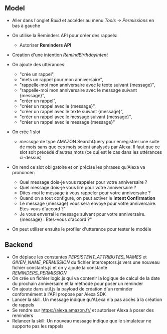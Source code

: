 ## Model

- Aller dans l'onglet _Build_ et accéder au menu _Tools -> Permissions_ en bas à gauche
- On utilise la Reminders API pour créer des rappels:

  - Autoriser **Reminders API**

- Creation d'une intention _RemindBirthdayIntent_
- On ajoute des uttérances:

  - "crée un rappel",
  - "mets un rappel pour mon anniversaire",
  - "rappelle-moi mon anniversaire avec le texte suivant {message}",
  - "rappelle-moi mon anniversaire avec le message suivant {message}",
  - "créer un rappel",
  - "créer un rappel avec le {message}",
  - "créer un rappel avec le texte suivant {message}",
  - "créer un rappel avec le message suivant {message}",
  - "créer un rappel avec le message {message}"

- On crée 1 slot
  - _message_ de type AMAZON.SearchQuery pour enregistrer une suite de mots sans que ces mots soient analysés par Alexa. Il faut que ce slot soit précédé d'autres mots (ce qui est le cas dans les uttérances ci-dessus)
- On rend ce slot obligatoire et on précise les phrases qu'Alexa va prononcer:
  - Quel message dois-je vous rappeler pour votre anniversaire ?
  - Quel message dois-je vous lire pour votre anniversaire ?
  - Dites-moi le message à vous rappeler pour votre anniversaire ?
  - Quand on a tout configuré, on peut activer le **Intent Confirmation**
  - Le message {message} vous sera envoyé pour votre anniversaire. Etes-vous d'accord ?"
  - Je vous enverrai le message suivant pour votre anniversaire. {message} . Etes-vous d'accord ?"
- On peut utiliser ensuite le profiler d'utterance pour tester le modèle

## Backend

- On déplace les constantes _PERSISTENT_ATTRIBUTES_NAMES_ et _GIVEN_NAME_PERMISSION_ du fichier interceptors.js vers une nouveau fichier constants.js et on y ajoute la constante _REMINDERS_PERMISSION_
- On crée un fichier logic.js qui va contenir la logique de calcul de la date du prochain anniversaire et la méthode pour poser un reminder
- On ajoute dans util.js la payload de création d'un reminder conformément à l'API proposé par Alexa SDK
- Lancer la skill. Un message indique qu'ALexa n'a pas accès à la création de rappels
- Se rendre sur https://alexa.amazon.fr/ et autoriser Alexa à poser des reminders
- Relancer la skill: Un nouveau message indique que le simulateur ne supporte pas les rappels
